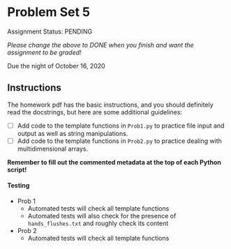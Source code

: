 # Problem Set 5

Assignment Status: PENDING

_Please change the above to DONE when you finish and want the assignment to be graded!_

Due the night of October 16, 2020


## Instructions
The homework pdf has the basic instructions, and you should definitely read the docstrings, but here are some additional guidelines:
 - [ ] Add code to the template functions in `Prob1.py` to practice file input and output as well as string manipulations.
 - [ ] Add code to the template functions in `Prob2.py` to practice dealing with multidimensional arrays.

__Remember to fill out the commented metadata at the top of each Python script!__

#### Testing
 - Prob 1
 	- Automated tests will check all template functions
	- Automated tests will also check for the presence of `hands_flushes.txt` and roughly check its content
 - Prob 2
 	- Automated tests will check all template functions

